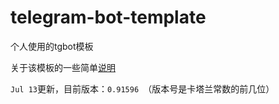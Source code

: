 # telegram-bot-template
个人使用的tgbot模板

关于该模板的一些简单[说明](https://chr.fan/python-tgbot-template/)

`Jul 13`更新，目前版本：`0.91596 `（版本号是卡塔兰常数的前几位）

